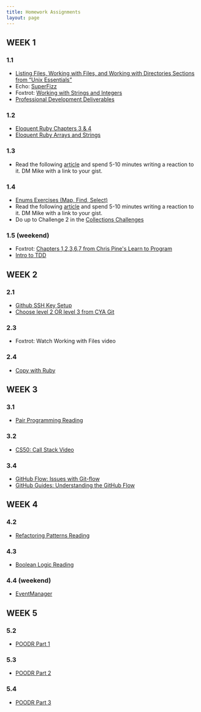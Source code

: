 ```yaml
---
title: Homework Assignments
layout: page
---
```


## WEEK 1

### 1.1
* [Listing Files, Working with Files, and Working with Directories Sections from “Unix Essentials”](https://github.com/turingschool/curriculum/blob/master/source/academy/workshops/terminal_and_editor.markdown)  
* Echo: [SuperFizz](https://github.com/turingschool/challenges/blob/master/super_fizz.markdown)  
* Foxtrot: [Working with Strings and Integers](https://github.com/turingschool/challenges/blob/master/working_with_strings_and_integers.markdown)  
* [Professional Development Deliverables](https://gist.github.com/icorson3/85e6f2a5c4999514d9317e1baa1bf9b1)


### 1.2
* [Eloquent Ruby Chapters 3 & 4](https://drive.google.com/file/d/0B4C6lfVKu-E7WjRhNnRKa0k4NHc/view)
* [Eloquent Ruby Arrays and Strings](https://github.com/turingschool/challenges/blob/master/eloquent_ruby_arrays_and_strings.markdown)

### 1.3
* Read the following [article](https://backchannel.com/at-harvey-mudd-college-the-ratio-of-women-in-cs-increased-from-10-to-40-in-5-years-4bb72e909fbd#.ockew3egl) and spend 5-10 minutes writing a reaction to it. DM Mike with a link to your gist.


### 1.4
* [Enums Exercises (Map, Find, Select)](https://gist.github.com/mikedao/b4249d3ae07b6c31a4b7#file-enums_homework_part_1-md)
* Read the following [article](http://www.newyorker.com/business/currency/silicon-valley-has-an-empathy-vacuum) and spend 5-10 minutes writing a reaction to it. DM Mike with a link to your gist.
* Do up to Challenge 2 in the [Collections Challenges](https://github.com/turingschool/challenges/blob/master/collections.markdown#2-state-capitals)


### 1.5 (weekend)
* Foxtrot: [Chapters 1,2,3,6,7 from Chris Pine's Learn to Program](https://pine.fm/LearnToProgram/)
* [Intro to TDD](https://github.com/turingschool/curriculum/blob/master/source/topics/testing/intro-to-tdd.markdown)

## WEEK 2
### 2.1
* [Github SSH Key Setup](https://help.github.com/articles/generating-an-ssh-key/)  
* [Choose level 2 OR level 3 from CYA Git](https://github.com/turingschool/lesson_plans/blob/master/ruby_01-object_oriented_programming_with_ruby/choose_your_own_adventure_intro_to_git.markdown#level-2---intermediate-overview-and-command-line-practice)

### 2.3
* Foxtrot: Watch Working with Files video

### 2.4
* [Copy with Ruby](https://github.com/turingschool/lesson_plans/blob/master/ruby_01-object_oriented_programming_with_ruby/working_with_files.markdown#exercise---ruby-copy)

## WEEK 3
### 3.1
* [Pair Programming Reading](https://github.com/turingschool/challenges/blob/master/pair_programming_reading.markdown)

### 3.2
* [CS50: Call Stack Video](https://www.youtube.com/watch?v=beqqGIdabrE)

### 3.4
* [GitHub Flow: Issues with Git-flow](http://scottchacon.com/2011/08/31/github-flow.html)
* [GitHub Guides: Understanding the GitHub Flow](https://guides.github.com/introduction/flow/index.html)

## WEEK 4
### 4.2
* [Refactoring Patterns Reading](https://github.com/turingschool/challenges/blob/master/refactoring_patterns_reading.markdown)

### 4.3
* [Boolean Logic Reading](http://blog.stephenwolfram.com/2015/11/george-boole-a-200-year-view/)

### 4.4 (weekend)
* [EventManager](https://github.com/turingschool/curriculum/blob/master/source/projects/eventmanager.markdown)

## WEEK 5
### 5.2
* [POODR Part 1](https://github.com/turingschool/challenges/blob/master/poodr.markdown)

### 5.3
* [POODR Part 2](https://github.com/turingschool/challenges/blob/master/poodr.markdown)

### 5.4
* [POODR Part 3](https://github.com/turingschool/challenges/blob/master/poodr.markdown)
